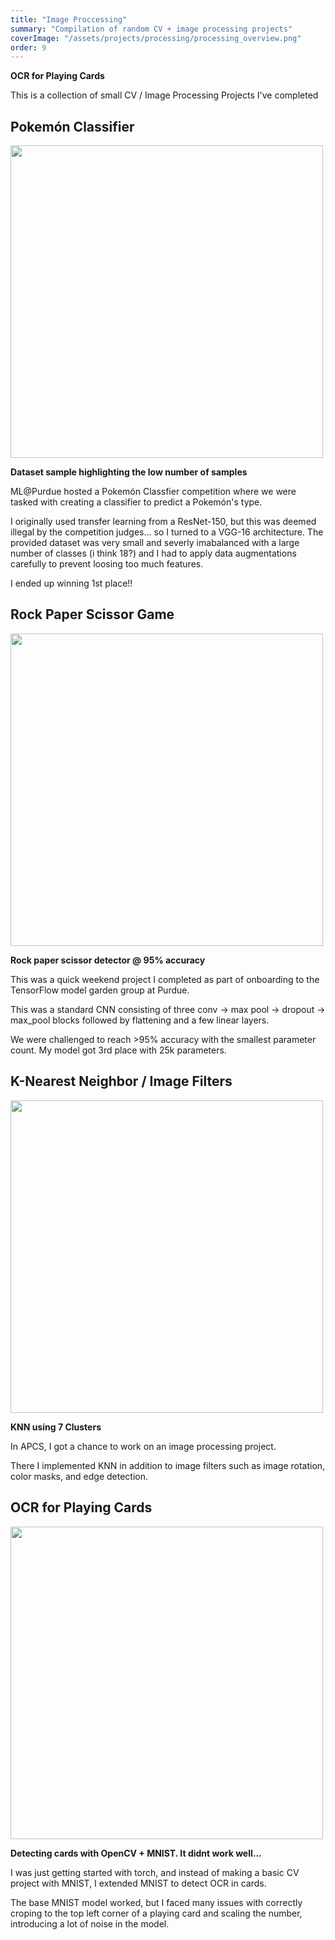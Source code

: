 ```yaml
---
title: "Image Proccessing"
summary: "Compilation of random CV + image processing projects"
coverImage: "/assets/projects/processing/processing_overview.png"
order: 9
---
```



**OCR for Playing Cards**

This is a collection of small CV / Image Processing Projects I've completed


## Pokemón Classifier

<img src="/assets/projects/processing/processing_pkm.png" width="500" height="500">

**Dataset sample highlighting the low number of samples**

ML@Purdue hosted a Pokemón Classfier competition where we were tasked with creating a classifier to predict a Pokemón's type.

I originally used transfer learning from a ResNet-150, but this was deemed illegal by the competition judges... so I turned to a VGG-16 architecture. The provided dataset was very small and severly imabalanced with a large number of classes (i think 18?) and I had to apply data augmentations carefully to prevent loosing too much features.

I ended up winning 1st place!!


## Rock Paper Scissor Game

<img src="/assets/projects/processing/processing_rps.png" width="500" height="500">

**Rock paper scissor detector @ 95% accuracy**

This was a quick weekend project I completed as part of onboarding to the TensorFlow model garden group at Purdue.

This was a standard CNN consisting of three conv -> max pool -> dropout -> max_pool blocks followed by flattening and a few linear layers.

We were challenged to reach >95% accuracy with the smallest parameter count. My model got 3rd place with 25k parameters.

## K-Nearest Neighbor / Image Filters

<img src="/assets/projects/processing/processing_knn.png" width="500" height="500">

**KNN using 7 Clusters**

In APCS, I got a chance to work on an image processing project.

There I implemented KNN in addition to image filters such as image rotation, color masks, and edge detection. 

## OCR for Playing Cards

<img src="/assets/projects/processing/processing_cards.png" width="500" height="500">

**Detecting cards with OpenCV + MNIST. It didnt work well...**

I was just getting started with torch, and instead of making a basic CV project with MNIST, I extended MNIST to detect OCR in cards. 

The base MNIST model worked, but I faced many issues with correctly croping to the top left corner of a playing card and scaling the number, introducing a lot of noise in the model.